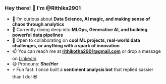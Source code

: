 ### Hey there! 👋 I'm @Rithika2901

- 👀 I’m curious about **Data Science, AI magic, and making sense of chaos through analytics**  
- 🌱 Currently diving deep into **MLOps, Generative AI, and building powerful data pipelines**  
- 💞️ Open to collaborating on **cool ML projects, real-world data challenges, or anything with a spark of innovation**  
- 📫 You can reach me at **rithikotha2901@gmail.com** or drop a message on [LinkedIn](https://www.linkedin.com/in/rithikakothapalli/)  
- 😄 Pronouns: **She/Her**  
- ⚡ Fun fact: I once built a **sentiment analysis bot** that replied sassier than I do! 😎  

<!---
Rithika2901/Rithika2901 is a ✨ special ✨ repository because its `README.md` (this file) appears on your GitHub profile.
You can click the Preview link to take a look at your changes.
--->
